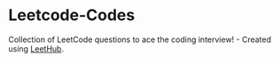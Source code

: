 # Leetcode-Codes
Collection of LeetCode questions to ace the coding interview! - Created using [LeetHub](https://github.com/QasimWani/LeetHub).
